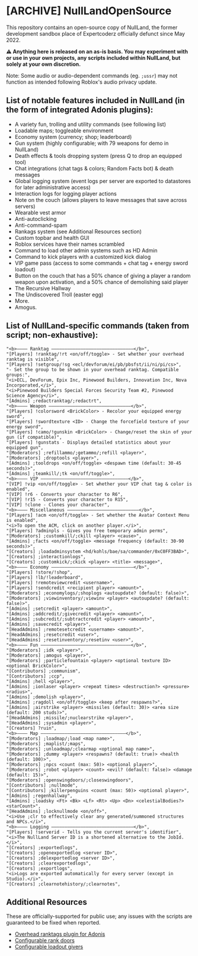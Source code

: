 # [ARCHIVE] NullLandOpenSource
This repository contains an open-source copy of NullLand, the former development sandbox place of Expertcoderz officially defunct since May 2022.

**⚠️ Anything here is released on an as-is basis. You may experiment with or use in your own projects, any scripts included within NullLand, but solely at your own discretion.**

Note: Some audio or audio-dependent commands (eg. ``;ussr``) may not function as intended following Roblox's audio privacy update.

## List of notable features included in NullLand (in the form of integrated Adonis plugins):
- A variety fun, trolling and utility commands (see following list)
- Loadable maps; toggleable environment
- Economy system (currency; shop; leaderboard)
- Gun system (highly configurable; with 79 weapons for demo in NullLand)
- Death effects & tools dropping system (press Q to drop an equipped tool)
- Chat integrations (chat tags & colors; Random Facts bot) & death messages
- Global logging system (event logs per server are exported to datastores for later administrative access)
- Interaction logs for logging player actions
- Note on the couch (allows players to leave messages that save across servers)
- Wearable vest armor
- Anti-autoclicking
- Anti-command-spam
- Rankags system (see Additional Resources section)
- Custom topbar and health GUI
- Roblox services have their names scrambled
- Command to load other admin systems such as HD Admin
- Command to kick players with a customized kick dialog
- VIP game pass (access to some commands + chat tag + energy sword loadout)
- Button on the couch that has a 50% chance of giving a player a random weapon upon activation, and a 50% chance of demolishing said player
- The Recursive Hallway
- The Undiscovered Troll (easter egg)
- More.
- Amogus.

## List of NullLand-specific commands (taken from script; non-exhaustive):
```
"<b>―――― Ranktag ―――――――――――――――――――――――――――――――</b>",
"[Players] !ranktag/!rt <on/off/toggle> - Set whether your overhead ranktag is visible",
"[Players] !setgroup/!sg <ecl/devforum/ei/pb/pbsfst/ii/ni/pi/cs>",
"- Set the group to be shown in your overhead ranktag. Compatible groups:",
"<i>ECL, DevForum, Epix Inc, Pinewood Builders, Innovation Inc, Nova Incorporated,</i>",
"<i>Pinewood Builders Special Forces Security Team #2, Pinewood Science Agency</i>",
"[Admins] ;redactranktag/;redactrt",
"<b>―――― Weapon ―――――――――――――――――――――――――――――――</b>",
"[Players] !colorsword <BrickColor> - Recolor your equipped energy sword",
"[Players] !swordtexture <ID> - Change the forcefield texture of your energy sword",
"[Players] !camo/!gunskin <BrickColor> - Change/reset the skin of your gun (if compatible)",
"[Players] !gunstats - Displays detailed statistics about your equipped gun",
"[Moderators] ;refillammo/;getammo/;refill <player>",
"[Moderators] ;droptools <player>",
"[Admins] ;tooldrops <on/off/toggle> <despawn time (default: 30-45 seconds)>",
"[Admins] ;teamkill/;tk <on/off/toggle>",
"<b>―――― VIP ―――――――――――――――――――――――――――――――――</b>",
"[VIP] !vip <on/off/toggle> - Set whether your VIP chat tag & color is enabled",
"[VIP] !r6 - Converts your character to R6",
"[VIP] !r15 - Converts your character to R15",
"[VIP] !clone - Clones your character",
"<b>―――― Miscellaneous ―――――――――――――――――――――――――――</b>",
"[Players] !acm <on/off/toggle> - Set whether the Avatar Context Menu is enabled",
"<i>To open the ACM, click on another player.</i>",
"[Players] ?adminpls - Gives you free temporary admin perms",
"[Moderators] ;customkill/;ckill <player> <cause>",
"[Admins] ;facts <on/off/toggle> <message frequency (default: 30-90 seconds)>",
"[Creators] ;loadadminsystem <hd/kohls/bae/sa/commander/0xC0FF3BAD>",
"[Creators] ;interactionlogs",
"[Creators] ;customkick/;ckick <player> <title> <message>",
"<b>―――― Economy ―――――――――――――――――――――――――――――――</b>",
"[Players] !store/!shop",
"[Players] !lb/!leaderboard",
"[Players] !remoteviewcredit <username>",
"[Players] !sendcredit <recipient player> <amount>",
"[Moderators] ;economylogs/;shoplogs <autoupdate? (default: false)>",
"[Moderators] ;viewinventory/;viewinv <player> <autoupdate? (default: false)>",
"[Admins] ;setcredit <player> <amount>",
"[Admins] ;addcredit/;givecredit <player> <amount>",
"[Admins] ;subcredit/;subtractcredit <player> <amount>",
"[Admins] ;savecredit <player>",
"[HeadAdmins] ;remotesetcredit <username> <amount>",
"[HeadAdmins] ;resetcredit <user>",
"[HeadAdmins] ;resetinventory/;resetinv <user>",
"<b>―――― Fun ――――――――――――――――――――――――――――――――――</b>",
"[Moderators] ;idk <player>",
"[Moderators] ;amogus <player>",
"[Moderators] ;particlefountain <player> <optional texture ID> <optional BrickColor>",
"[Contributors] ;communism",
"[Contributors] ;ccp",
"[Admins] ;hell <player>",
"[Admins] ;ionlaser <player> <repeat times> <destruction?> <pressure> <radius>",
"[Admins] ;demolish <player>",
"[Admins] ;ragdoll <on/off/toggle> <keep after respawns?>",
"[Admins] ;airstrike <player> <missiles (default: 30)> <area size (default: 200 studs)>",
"[HeadAdmins] ;missile/;nuclearstrike <player>",
"[HeadAdmins] ;sysadmin <player>",
"[Creators] ?ruin",
"<b>―――― Map ――――――――――――――――――――――――――――――――</b>",
"[Moderators] ;loadmap/;load <map name>",
"[Moderators] ;maplist/;maps",
"[Moderators] ;unloadmap/;clearmap <optional map name>",
"[Moderators] ;dummy <player> <respawns? (default: true)> <health (default: 100)>",
"[Moderators] ;npcs <count (max: 50)> <optional player>",
"[Moderators] ;robot <player> <count> <evil? (default: false)> <damage (default: 15)>",
"[Moderators] ;openswingdoors/;closeswingdoors",
"[Contributors] ;nullmode",
"[Contributors] ;killerpenguins <count (max: 50)> <optional player>",
"[Admins] ;regenhallway",
"[Admins] ;loadsky <Ft> <Bk> <Lf> <Rt> <Up> <Dn> <celestialBodies?> <starCount>",
"[HeadAdmins] ;locknullmode <on/off>",
"<i>Use ;clr to effectively clear any generated/summoned structures and NPCs.</i>",
"<b>―――― Logging ―――――――――――――――――――――――――――――――</b>",
"[Players] !serverid - Tells you the current server's identifier",
"<i>The NullLand Server ID is a shortened alternative to the JobId.</i>",
"[Creators] ;exportedlogs",
"[Creators] ;openexportedlog <server ID>",
"[Creators] ;delexportedlog <server ID>",
"[Creators] ;clearexportedlogs",
"[Creators] ;exportlogs",
"<i>Logs are exported automatically for every server (except in Studio).</i>",
"[Creators] ;clearnotehistory/;clearnotes",
```

## Additional Resources
These are officially-supported for public use; any issues with the scripts are guaranteed to be fixed when reported.
- [Overhead ranktags plugin for Adonis](https://www.roblox.com/library/6783672267)
- [Configurable rank doors](https://www.roblox.com/library/4832871543)
- [Configurable loadout givers](https://www.roblox.com/library/4781401905)
